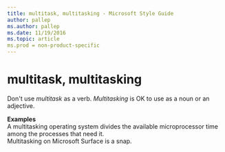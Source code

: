 ```yaml
---
title: multitask, multitasking - Microsoft Style Guide
author: pallep
ms.author: pallep
ms.date: 11/19/2016
ms.topic: article
ms.prod = non-product-specific
---
```


# multitask, multitasking

Don't use *multitask* as a verb. *Multitasking* is OK to use as a noun or an adjective.

**Examples**  
A multitasking operating system divides the available microprocessor time among the processes that need it.  
Multitasking on Microsoft Surface is a snap.
